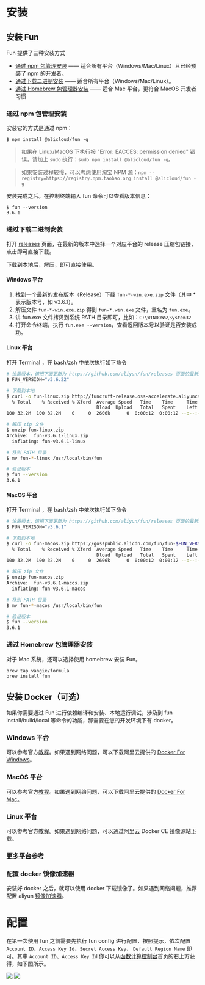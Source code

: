 # 安装

## 安装 Fun

Fun 提供了三种安装方式

* [通过 npm 包管理安装](#%e9%80%9a%e8%bf%87-npm-%e5%8c%85%e7%ae%a1%e7%90%86%e5%ae%89%e8%a3%85) —— 适合所有平台（Windows/Mac/Linux）且已经预装了 npm 的开发者。
* [通过下载二进制安装](#通过下载二进制安装) —— 适合所有平台（Windows/Mac/Linux）。
* [通过 Homebrew 包管理器安装](#%e9%80%9a%e8%bf%87-homebrew-%e5%8c%85%e7%ae%a1%e7%90%86%e5%99%a8%e5%ae%89%e8%a3%85) —— 适合 Mac 平台，更符合 MacOS 开发者习惯

### 通过 npm 包管理安装

安装它的方式是通过 npm：

```shell
$ npm install @alicloud/fun -g
```

> 如果在 Linux/MacOS 下执行报 "Error: EACCES: permission denied" 错误，请加上 `sudo` 执行：`sudo npm install @alicloud/fun -g`。

> 如果安装过程较慢，可以考虑使用淘宝 NPM 源：`npm --registry=https://registry.npm.taobao.org install @alicloud/fun -g`

安装完成之后。在控制终端输入 fun 命令可以查看版本信息：

```shell
$ fun --version
3.6.1
```

### 通过下载二进制安装

打开 [releases](https://github.com/aliyun/fun/releases) 页面，在最新的版本中选择一个对应平台的 release 压缩包链接，点击即可直接下载。

下载到本地后，解压，即可直接使用。

#### Windows 平台

1. 找到一个最新的发布版本（Release）下载 `fun-*-win.exe.zip` 文件（其中 * 表示版本号，如 v3.6.1）。
2. 解压文件 `fun-*-win.exe.zip` 得到 `fun-*.win.exe` 文件，重名为 `fun.exe`。
3. 讲 fun.exe 文件拷贝到系统 PATH 目录即可，比如：`C:\WINDOWS\System32`
4. 打开命令终端，执行 `fun.exe --version`，查看返回版本号以验证是否安装成功。

#### Linux 平台

打开 Terminal ，在 bash/zsh 中依次执行如下命令

```bash
# 设置版本，请把下面更新为 https://github.com/aliyun/fun/releases 页面的最新版本
$ FUN_VERSION="v3.6.22"

# 下载到本地
$ curl -o fun-linux.zip http://funcruft-release.oss-accelerate.aliyuncs.com/fun/fun-$FUN_VERSION-linux.zip
  % Total    % Received % Xferd  Average Speed   Time    Time     Time  Current
                                 Dload  Upload   Total   Spent    Left  Speed
100 32.2M  100 32.2M    0     0  2606k      0  0:00:12  0:00:12 --:--:-- 2376k

# 解压 zip 文件
$ unzip fun-linux.zip
Archive:  fun-v3.6.1-linux.zip
  inflating: fun-v3.6.1-linux

# 移到 PATH 目录
$ mv fun-*-linux /usr/local/bin/fun

# 验证版本
$ fun --version
3.6.1
```

#### MacOS 平台

打开 Terminal ，在 bash/zsh 中依次执行如下命令

```bash
# 设置版本，请把下面更新为 https://github.com/aliyun/fun/releases 页面的最新版本
$ FUN_VERISON="v3.6.1"

# 下载到本地
$ curl -o fun-macos.zip https://gosspublic.alicdn.com/fun/fun-$FUN_VERSION-macos.zip
  % Total    % Received % Xferd  Average Speed   Time    Time     Time  Current
                                 Dload  Upload   Total   Spent    Left  Speed
100 32.2M  100 32.2M    0     0  2606k      0  0:00:12  0:00:12 --:--:-- 2376k

# 解压 zip 文件
$ unzip fun-macos.zip
Archive:  fun-v3.6.1-macos.zip
  inflating: fun-v3.6.1-macos

# 移到 PATH 目录
$ mv fun-*-macos /usr/local/bin/fun

# 验证版本
$ fun --version
3.6.1
```

### 通过 Homebrew 包管理器安装

对于 Mac 系统，还可以选择使用 homebrew 安装 Fun。

```bash
brew tap vangie/formula
brew install fun
```

## 安装 Docker（可选）

如果你需要通过 Fun 进行依赖编译和安装、本地运行调试，涉及到 fun install/build/local 等命令的功能，那需要在您的开发环境下有 docker。

### Windows 平台

可以参考官方[教程](https://store.docker.com/editions/community/docker-ce-desktop-windows)。如果遇到网络问题，可以下载阿里云提供的 [Docker For Windows](http://mirrors.aliyun.com/docker-toolbox/windows/docker-for-windows/beta/)。

### MacOS 平台

可以参考官方[教程](https://store.docker.com/editions/community/docker-ce-desktop-mac?tab=description)。如果遇到网络问题，可以下载阿里云提供的 [Docker For Mac](http://mirrors.aliyun.com/docker-toolbox/mac/docker-for-mac/stable/)。

### Linux 平台

可以参考官方[教程](https://docs.docker.com/install/linux/docker-ce/ubuntu/#install-using-the-repository)。如果遇到网络问题，可以通过阿里云 Docker CE 镜像源站[下载](https://yq.aliyun.com/articles/110806)。

### [更多平台参考](https://hub.docker.com/search/?type=edition&offering=community)

### 配置 docker 镜像加速器

安装好 docker 之后，就可以使用 docker 下载镜像了。如果遇到网络问题，推荐配置 aliyun [镜像加速器](https://yq.aliyun.com/articles/29941)。

# 配置

在第一次使用 fun 之前需要先执行 fun config 进行配置，按照提示，依次配置 `Account ID`、`Access Key Id`、`Secret Access Key`、 `Default Region Name` 即可。其中 `Account ID`、`Access Key Id` 你可以从[函数计算控制台](https://fc.console.aliyun.com)首页的右上方获得，如下图所示。

![](https://img.alicdn.com/tfs/TB13J02wp67gK0jSZPfXXahhFXa-2424-1380.png)
![](https://img.alicdn.com/tfs/TB1cYuGwuH2gK0jSZJnXXaT1FXa-2424-1380.png)
